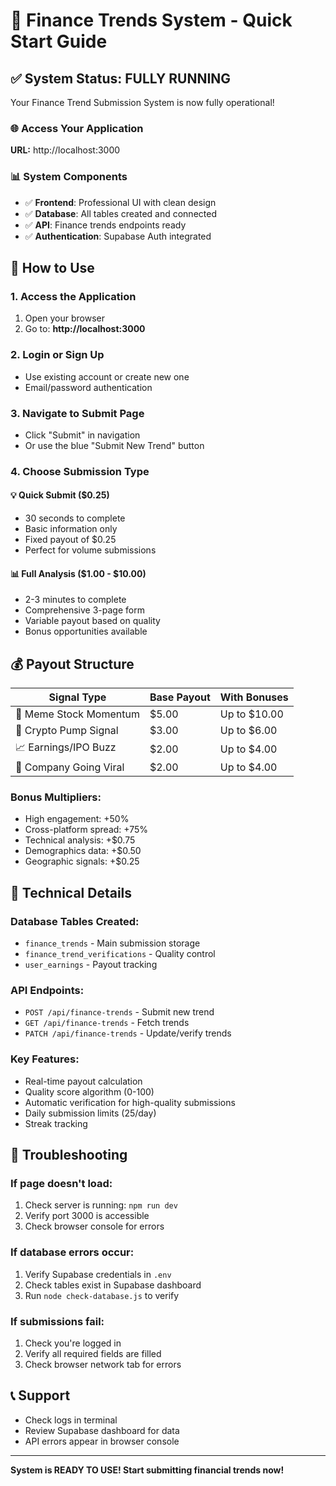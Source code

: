 # 🚀 Finance Trends System - Quick Start Guide

## ✅ System Status: FULLY RUNNING

Your Finance Trend Submission System is now fully operational!

### 🌐 Access Your Application
**URL:** http://localhost:3000

### 📊 System Components
- ✅ **Frontend**: Professional UI with clean design
- ✅ **Database**: All tables created and connected
- ✅ **API**: Finance trends endpoints ready
- ✅ **Authentication**: Supabase Auth integrated

## 🎯 How to Use

### 1. Access the Application
1. Open your browser
2. Go to: **http://localhost:3000**

### 2. Login or Sign Up
- Use existing account or create new one
- Email/password authentication

### 3. Navigate to Submit Page
- Click "Submit" in navigation
- Or use the blue "Submit New Trend" button

### 4. Choose Submission Type

#### 💡 Quick Submit ($0.25)
- 30 seconds to complete
- Basic information only
- Fixed payout of $0.25
- Perfect for volume submissions

#### 📊 Full Analysis ($1.00 - $10.00)
- 2-3 minutes to complete
- Comprehensive 3-page form
- Variable payout based on quality
- Bonus opportunities available

## 💰 Payout Structure

| Signal Type | Base Payout | With Bonuses |
|-------------|-------------|--------------|
| 💎 Meme Stock Momentum | $5.00 | Up to $10.00 |
| 🚀 Crypto Pump Signal | $3.00 | Up to $6.00 |
| 📈 Earnings/IPO Buzz | $2.00 | Up to $4.00 |
| 🏢 Company Going Viral | $2.00 | Up to $4.00 |

### Bonus Multipliers:
- High engagement: +50%
- Cross-platform spread: +75%
- Technical analysis: +$0.75
- Demographics data: +$0.50
- Geographic signals: +$0.25

## 🔧 Technical Details

### Database Tables Created:
- `finance_trends` - Main submission storage
- `finance_trend_verifications` - Quality control
- `user_earnings` - Payout tracking

### API Endpoints:
- `POST /api/finance-trends` - Submit new trend
- `GET /api/finance-trends` - Fetch trends
- `PATCH /api/finance-trends` - Update/verify trends

### Key Features:
- Real-time payout calculation
- Quality score algorithm (0-100)
- Automatic verification for high-quality submissions
- Daily submission limits (25/day)
- Streak tracking

## 🚨 Troubleshooting

### If page doesn't load:
1. Check server is running: `npm run dev`
2. Verify port 3000 is accessible
3. Check browser console for errors

### If database errors occur:
1. Verify Supabase credentials in `.env`
2. Check tables exist in Supabase dashboard
3. Run `node check-database.js` to verify

### If submissions fail:
1. Check you're logged in
2. Verify all required fields are filled
3. Check browser network tab for errors

## 📞 Support
- Check logs in terminal
- Review Supabase dashboard for data
- API errors appear in browser console

---

**System is READY TO USE! Start submitting financial trends now!**